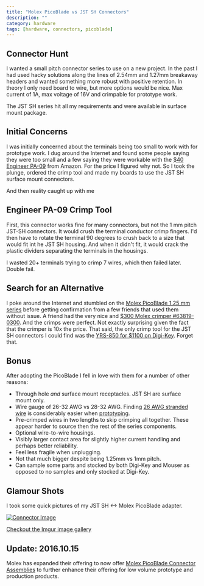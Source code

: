 ```yaml
---
title: "Molex PicoBlade vs JST SH Connectors"
description: ""
category: hardware
tags: [hardware, connectors, picoblade]
---
```


## Connector Hunt

I wanted a small pitch connector series to use on a new project.  In the past I had used hacky solutions along the lines of 2.54mm and 1.27mm breakaway headers and wanted something more robust with positive retention.  In theory I only need board to wire, but more options would be nice.  Max current of 1A, max voltage of 16V and crimpable for prototype work.

The JST SH series hit all my requirements and were available in surface mount package.

## Initial Concerns

I was initially concerned about the terminals being too small to work with for prototype work.  I dug around the Internet and found some people saying they were too small and a few saying they were workable with the [$40 Engineer PA-09](https://www.amazon.com/Engineer-PA-09-Micro-Connector-Crimpers/dp/B002AVVO7K) from Amazon.  For the price I figured why not.  So I took the plunge, ordered the crimp tool and made my boards to use the JST SH surface mount connectors.

And then reality caught up with me

## Engineer PA-09 Crimp Tool

First, this connector works fine for many connectors, but not the 1 mm pitch JST-SH connectors.  It would crush the terminal conductor crimp fingers.  I'd then have to rotate the terminal 90 degrees to crush back to a size that would fit int he JST SH housing.  And when it didn't fit, it would crack the plastic dividers separating the terminals in the housings.

I wasted 20+ terminals trying to crimp 7 wires, which then failed later.  Double fail.

## Search for an Alternative

I poke around the Internet and stumbled on the [Molex PicoBlade 1.25 mm series](http://www.molex.com/product/picoblade.html) before getting confirmation from a few friends that used them without issue.  A friend had the very nice and [$300  Molex crimper #63819-0300](http://www.digikey.com/product-search/en?keywords=WM9984-ND).  And the crimps were perfect.  Not exactly surprising given the fact that the crimper is 10x the price.  That said, the only crimp tool for the JST SH connectors I could find was the [YRS-850 for $1100 on Digi-Key](http://www.digikey.com/product-search/en?mpart=YRS-859&vendor=455).  Forget that.

## Bonus

After adopting the PicoBlade I fell in love with them for a number of other reasons:

* Through hole *and* surface mount receptacles. JST SH are surface mount only.
* Wire gauge of 26-32 AWG vs 28-32 AWG.  Finding [26 AWG stranded wire](https://www.amazon.com/Remington-Industries-26UL1007STRKIT-Stranded-Diameter/dp/B00N51OOJE/) is considerably easier when [prototyping](https://www.adafruit.com/categories/472).
* Pre-crimped wires in two lengths to skip crimping all together.  These appear harder to source then the rest of the series components.
* Optional wire-to-wire housings.
* Visibly larger contact area for slightly higher current handling and perhaps better reliability.
* Feel less fragile when unplugging.
* Not that much bigger despite being 1.25mm vs 1mm pitch.
* Can sample some parts and stocked by both Digi-Key and Mouser as opposed to no samples and only stocked at Digi-Key.

## Glamour Shots

I took some quick pictures of my JST SH <-> Molex PicoBlade adapter.

[![Connector Image](https://i.imgur.com/4OgHyJ5l.jpg)](https://imgur.com/a/VqOvI)

[Checkout the Imgur image gallery](https://imgur.com/a/VqOvI)

## Update: 2016.10.15

Molex has expanded their offering to now offer [Molex PicoBlade Connector Assemblies](/hardware/molex-picoblade-connector-cable-assemblies/) to further enhance their offering for low volume prototype and production products.
